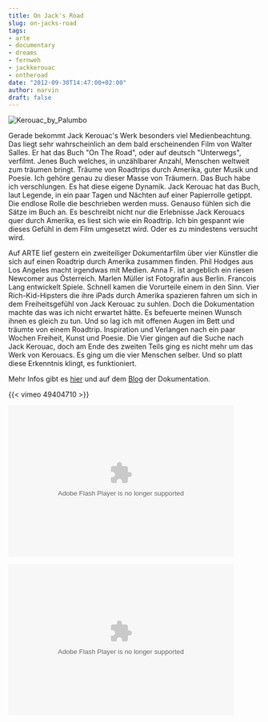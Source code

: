 ```yaml
---
title: On Jack's Road
slug: on-jacks-road
tags:
- arte
- documentary
- dreams
- fernweh
- jackkerouac
- ontheroad
date: "2012-09-30T14:47:00+02:00"
author: marvin
draft: false
---
```

![Kerouac_by_Palumbo](/images/Kerouac_by_Palumbo.jpg)

Gerade bekommt Jack Kerouac's Werk besonders viel Medienbeachtung. Das
liegt sehr wahrscheinlich an dem bald erscheinenden Film von Walter
Salles. Er hat das Buch "On The Road", oder auf deutsch "Unterwegs",
verfilmt. Jenes Buch welches, in unzählbarer Anzahl, Menschen weltweit
zum träumen bringt. Träume von Roadtrips durch Amerika, guter Musik und
Poesie. Ich gehöre genau zu dieser Masse von Träumern. Das Buch habe ich
verschlungen. Es hat diese eigene Dynamik. Jack Kerouac hat das Buch,
laut Legende, in ein paar Tagen und Nächten auf einer Papierrolle
getippt. Die endlose Rolle die beschrieben werden muss. Genauso fühlen
sich die Sätze im Buch an. Es beschreibt nicht nur die Erlebnisse Jack
Kerouacs quer durch Amerika, es liest sich wie ein Roadtrip. Ich bin
gespannt wie dieses Gefühl in dem Film umgesetzt wird. Oder es zu
mindestens versucht wird.

Auf ARTE lief gestern ein zweiteiliger Dokumentarfilm über vier Künstler
die sich auf einen Roadtrip durch Amerika zusammen finden. Phil Hodges
aus Los Angeles macht irgendwas mit Medien. Anna F. ist angeblich ein
riesen Newcomer aus Österreich. Marlen Müller ist Fotografin aus Berlin.
Francois Lang entwickelt Spiele. Schnell kamen die Vorurteile einem in
den Sinn. Vier Rich-Kid-Hipsters die ihre iPads durch Amerika spazieren
fahren um sich in dem Freiheitsgefühl von Jack Kerouac zu suhlen. Doch
die Dokumentation machte das was ich nicht erwartet hätte. Es befeuerte
meinen Wunsch ihnen es gleich zu tun. Und so lag ich mit offenen Augen
im Bett und träumte von einem Roadtrip. Inspiration und Verlangen nach
ein paar Wochen Freiheit, Kunst und Poesie. Die Vier gingen auf die
Suche nach Jack Kerouac, doch am Ende des zweiten Teils ging es nicht
mehr um das Werk von Kerouacs. Es ging um die vier Menschen selber. Und
so platt diese Erkenntnis klingt, es funktioniert.

Mehr Infos gibt es
[hier](http://www.arte.tv/de/on-jack-s-road/6937826,CmC=6937440.html)
und auf dem [Blog](http://onjacksroad.tumblr.com/) der Dokumentation.

{{< vimeo 49404710 >}}

<p>
<object classid="clsid:D27CDB6E-AE6D-11cf-96B8-444553540000" codebase="http://download.macromedia.com/pub/shockwave/cabs/flash/swflash.cab#version=10,0,0,0" id="playerArte" allowscriptaccess="always" width="450" height="303">
<param name="allowFullScreen" value="true"></param><param name="allowScriptAccess" value="always"></param><param name="quality" value="high"><param name="movie" value="http://videos.arte.tv/videoplayer.swf?configFileUrl=http%3A%2F%2Fvideos%2Earte%2Etv%2Fcae%2Fstatic%2Fflash%2Fplayer%2Fconfig%2Exml⟨=de&amp;videorefFileUrl=http%3A%2F%2Fvideos%2Earte%2Etv%2Fde%2Fdo%5Fdelegate%2Fvideos%2Fon%2Djack%2Ds%2Droad%2D1%2D2%2D%2D6950586%2Cview%2CasPlayerXml%2Exml&amp;admin=false&amp;videoId=6950586&amp;autoPlay=true&amp;localizedPathUrl=http%3A%2F%2Fvideos%2Earte%2Etv%2Fcae%2Fstatic%2Fflash%2Fplayer%2F&amp;mode=prod&amp;embed=true&amp;autoPlay=false">

<embed src="http://videos.arte.tv/videoplayer.swf?configFileUrl=http%3A%2F%2Fvideos%2Earte%2Etv%2Fcae%2Fstatic%2Fflash%2Fplayer%2Fconfig%2Exml⟨=de&amp;videorefFileUrl=http%3A%2F%2Fvideos%2Earte%2Etv%2Fde%2Fdo%5Fdelegate%2Fvideos%2Fon%2Djack%2Ds%2Droad%2D1%2D2%2D%2D6950586%2Cview%2CasPlayerXml%2Exml&amp;admin=false&amp;videoId=6950586&amp;autoPlay=true&amp;localizedPathUrl=http%3A%2F%2Fvideos%2Earte%2Etv%2Fcae%2Fstatic%2Fflash%2Fplayer%2F&amp;mode=prod&amp;embed=true&amp;autoPlay=false" width="450" height="303" allowfullscreen="true" name="playerArte" quality="high" allowscriptaccess="always" pluginspage="http://www.macromedia.com/go/getflashplayer" type="application/x-shockwave-flash">
</embed>
</object>
</p>
<p>
<object classid="clsid:D27CDB6E-AE6D-11cf-96B8-444553540000" codebase="http://download.macromedia.com/pub/shockwave/cabs/flash/swflash.cab#version=10,0,0,0" id="playerArte" allowscriptaccess="always" width="450" height="303">
<param name="allowFullScreen" value="true"></param><param name="allowScriptAccess" value="always"></param><param name="quality" value="high"><param name="movie" value="http://videos.arte.tv/videoplayer.swf?configFileUrl=http%3A%2F%2Fvideos%2Earte%2Etv%2Fcae%2Fstatic%2Fflash%2Fplayer%2Fconfig%2Exml⟨=de&amp;videorefFileUrl=http%3A%2F%2Fvideos%2Earte%2Etv%2Fde%2Fdo%5Fdelegate%2Fvideos%2Fon%2Djack%2Ds%2Droad%2D2%2D2%2D%2D6950592%2Cview%2CasPlayerXml%2Exml&amp;admin=false&amp;videoId=6950592&amp;autoPlay=true&amp;localizedPathUrl=http%3A%2F%2Fvideos%2Earte%2Etv%2Fcae%2Fstatic%2Fflash%2Fplayer%2F&amp;mode=prod&amp;embed=true&amp;autoPlay=false">

<embed src="http://videos.arte.tv/videoplayer.swf?configFileUrl=http%3A%2F%2Fvideos%2Earte%2Etv%2Fcae%2Fstatic%2Fflash%2Fplayer%2Fconfig%2Exml⟨=de&amp;videorefFileUrl=http%3A%2F%2Fvideos%2Earte%2Etv%2Fde%2Fdo%5Fdelegate%2Fvideos%2Fon%2Djack%2Ds%2Droad%2D2%2D2%2D%2D6950592%2Cview%2CasPlayerXml%2Exml&amp;admin=false&amp;videoId=6950592&amp;autoPlay=true&amp;localizedPathUrl=http%3A%2F%2Fvideos%2Earte%2Etv%2Fcae%2Fstatic%2Fflash%2Fplayer%2F&amp;mode=prod&amp;embed=true&amp;autoPlay=false" width="450" height="303" allowfullscreen="true" name="playerArte" quality="high" allowscriptaccess="always" pluginspage="http://www.macromedia.com/go/getflashplayer" type="application/x-shockwave-flash">
</embed>
</object>
</p>
